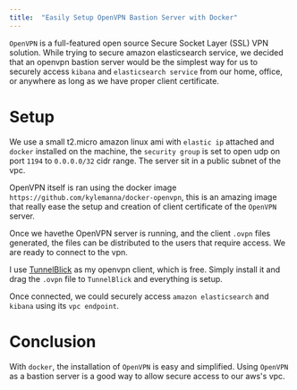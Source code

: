 ```yaml
---
title:  "Easily Setup OpenVPN Bastion Server with Docker"
---
```


`OpenVPN` is a full-featured open source Secure Socket Layer (SSL) VPN solution. While trying to secure amazon elasticsearch service, we decided that an openvpn bastion server would be the simplest way for us to securely access `kibana` and `elasticsearch service` from our home, office, or anywhere as long as we have proper client certificate.

# Setup
We use a small t2.micro amazon linux ami with `elastic ip` attached and `docker` installed on the machine, the `security group` is set to open udp on port `1194` to `0.0.0.0/32` cidr range. The server sit in a public subnet of the vpc.

OpenVPN itself is ran using the docker image `https://github.com/kylemanna/docker-openvpn`, this is an amazing image that really ease the setup and creation of client certificate of the `OpenVPN` server. 

Once we havethe OpenVPN server is running, and the client `.ovpn` files generated, the files can be distributed to the users that require access. We are ready to connect to the vpn.

I use [TunnelBlick](https://tunnelblick.net) as my openvpn client, which is free. Simply install it and drag the `.ovpn` file to `TunnelBlick` and everything is setup.

Once connected, we could securely access `amazon elasticsearch` and `kibana` using its `vpc endpoint`.

# Conclusion
With `docker`, the installation of `OpenVPN` is easy and simplified. Using `OpenVPN` as a bastion server is a good way to allow secure access to our aws's vpc.
